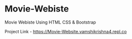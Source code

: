 # Movie-Webiste


Movie Webiste Using HTML CSS & Bootstrap 

Project Link - https://Movie-Website.vamshikrishna4.repl.co
